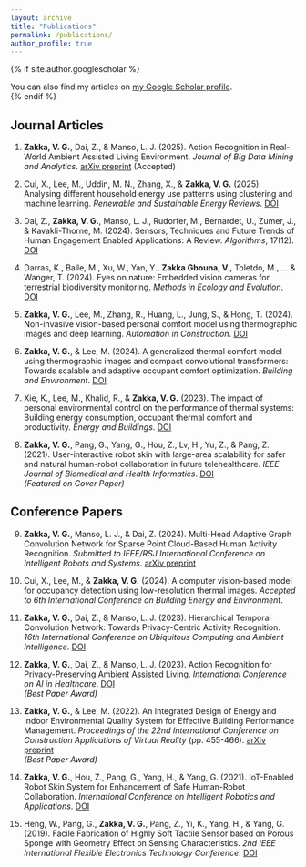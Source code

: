 ```yaml
---
layout: archive
title: "Publications"
permalink: /publications/
author_profile: true
---
```


{% if site.author.googlescholar %}
  <div class="wordwrap">You can also find my articles on <a href="{{https://scholar.google.com/citations?user=XTgcz5cAAAAJ&hl=en}}">my Google Scholar profile</a>.</div>
{% endif %}

## Journal Articles

1. **Zakka, V. G.**, Dai, Z., & Manso, L. J. (2025). Action Recognition in Real-World Ambient Assisted Living Environment. *Journal of Big Data Mining and Analytics*. [arXiv preprint](https://arxiv.org/abs/2503.23214) (Accepted)

2. Cui, X., Lee, M., Uddin, M. N., Zhang, X., & **Zakka, V. G.** (2025). Analysing different household energy use patterns using clustering and machine learning. *Renewable and Sustainable Energy Reviews*. [DOI](https://doi.org/10.1016/j.rser.2025.115335)

3. Dai, Z., **Zakka, V. G.**, Manso, L. J., Rudorfer, M., Bernardet, U., Zumer, J., & Kavakli-Thorne, M. (2024). Sensors, Techniques and Future Trends of Human Engagement Enabled Applications: A Review. *Algorithms*, 17(12). [DOI](https://doi.org/10.3390/a17120560)

4. Darras, K., Balle, M., Xu, W., Yan, Y., **Zakka Gbouna, V.**, Toletdo, M., ... & Wanger, T. (2024). Eyes on nature: Embedded vision cameras for terrestrial biodiversity monitoring. *Methods in Ecology and Evolution*. [DOI](https://doi.org/10.1111/2041-210X.14436)

5. **Zakka, V. G.**, Lee, M., Zhang, R., Huang, L., Jung, S., & Hong, T. (2024). Non-invasive vision-based personal comfort model using thermographic images and deep learning. *Automation in Construction*. [DOI](https://doi.org/10.1016/j.autcon.2024.105811)

6. **Zakka, V. G.**, & Lee, M. (2024). A generalized thermal comfort model using thermographic images and compact convolutional transformers: Towards scalable and adaptive occupant comfort optimization. *Building and Environment*. [DOI](https://doi.org/10.1016/j.buildenv.2024.112118)

7. Xie, K., Lee, M., Khalid, R., & **Zakka, V. G.** (2023). The impact of personal environmental control on the performance of thermal systems: Building energy consumption, occupant thermal comfort and productivity. *Energy and Buildings*. [DOI](https://doi.org/10.1016/j.enbuild.2023.113552)

8. **Zakka, V. G.**, Pang, G., Yang, G., Hou, Z., Lv, H., Yu, Z., & Pang, Z. (2021). User-interactive robot skin with large-area scalability for safer and natural human-robot collaboration in future telehealthcare. *IEEE Journal of Biomedical and Health Informatics*. [DOI](https://doi.org/10.1109/JBHI.2021.3082563)  
*(Featured on Cover Paper)*

## Conference Papers

9. **Zakka, V. G.**, Manso, L. J., & Dai, Z. (2024). Multi-Head Adaptive Graph Convolution Network for Sparse Point Cloud-Based Human Activity Recognition. *Submitted to IEEE/RSJ International Conference on Intelligent Robots and Systems*. [arXiv preprint](https://arxiv.org/abs/2504.02778)

10. Cui, X., Lee, M., & **Zakka, V. G.** (2024). A computer vision-based model for occupancy detection using low-resolution thermal images. *Accepted to 6th International Conference on Building Energy and Environment*.

11. **Zakka, V. G.**, Dai, Z., & Manso, L. J. (2023). Hierarchical Temporal Convolution Network: Towards Privacy-Centric Activity Recognition. *16th International Conference on Ubiquitous Computing and Ambient Intelligence*. [DOI](https://doi.org/10.1007/978-3-031-77571-0_33)

12. **Zakka, V. G.**, Dai, Z., & Manso, L. J. (2023). Action Recognition for Privacy-Preserving Ambient Assisted Living. *International Conference on AI in Healthcare*. [DOI](https://doi.org/10.1007/978-3-031-67285-9_15)  
*(Best Paper Award)*

13. **Zakka, V. G.**, & Lee, M. (2022). An Integrated Design of Energy and Indoor Environmental Quality System for Effective Building Performance Management. *Proceedings of the 22nd International Conference on Construction Applications of Virtual Reality* (pp. 455-466). [arXiv preprint](https://arxiv.org/abs/2503.23323)  
*(Best Paper Award)*

14. **Zakka, V. G.**, Hou, Z., Pang, G., Yang, H., & Yang, G. (2021). IoT-Enabled Robot Skin System for Enhancement of Safe Human-Robot Collaboration. *International Conference on Intelligent Robotics and Applications*. [DOI](https://doi.org/10.1007/978-3-030-89098-8_43)

15. Heng, W., Pang, G., **Zakka, V. G.**, Pang, Z., Yi, K., Yang, H., & Yang, G. (2019). Facile Fabrication of Highly Soft Tactile Sensor based on Porous Sponge with Geometry Effect on Sensing Characteristics. *2nd IEEE International Flexible Electronics Technology Conference*. [DOI](https://doi.org/10.1109/IFETC46817.2019.9073774)
